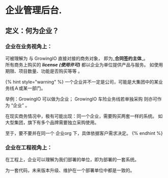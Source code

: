 # 企业管理后台.

## 定义：何为企业？

### 企业在业务视角上：

可被理解为 与 GrowingIO 直接对接的商务对象， 即为_**合同签约主体**_。  
所有商务上购买的  _**license** **\(使用许可\)**_   都以企业为单位提供产品与服务。  如使用期限、项目数量、功能是否购买等等 。

{% hint style="warning" %}
一个企业并不一定是公司，可能是大集团中的某业务线Ａ或某一部门。 

举例：GrowingIO 可以做为企业； GrowingIO 车险业务线若单独采购 则亦可作为 “企业” 。

在现实商务情况中，极有可能出现：同一个企业，需要购买两套一样的系统。 如大型集团，旗下有多个品牌需要独立采购使用。

至于，要不要并在同一个 企业org 下，具体依据客户需求决定。
{% endhint %}



### 企业在工程视角上：

在工程上，企业可以理解为我们部署的单位，即为部署的一套系统。

为一套代码，未来版本升级、维护在一个部署单位中都是一致的。

